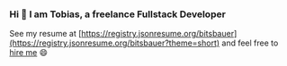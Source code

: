 ### Hi 👋 I am Tobias, a freelance Fullstack Developer

See my resume at [https://registry.jsonresume.org/bitsbauer](https://registry.jsonresume.org/bitsbauer?theme=short) and feel free to <a href="mailto:hello@bits-bauer.de">hire me</a> 😄
